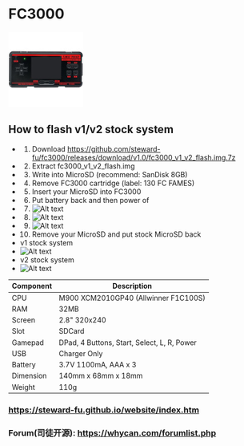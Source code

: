 # FC3000
![Alt text](imgs/main.jpg)

## How to flash v1/v2 stock system
-  1. Download https://github.com/steward-fu/fc3000/releases/download/v1.0/fc3000_v1_v2_flash.img.7z
-  2. Extract fc3000_v1_v2_flash.img
-  3. Write into MicroSD (recommend: SanDisk 8GB)
-  4. Remove FC3000 cartridge (label: 130 FC FAMES)
-  5. Insert your MicroSD into FC3000
-  6. Put battery back and then power of
-  7. ![Alt text](https://steward-fu.github.io/website/handheld/fc3000/v1v2_flash/4.jpg)
-  8. ![Alt text](https://steward-fu.github.io/website/handheld/fc3000/v1v2_flash/6.jpg)
-  9. ![Alt text](https://steward-fu.github.io/website/handheld/fc3000/v1v2_flash/8.jpg)
-  10. Remove your MicroSD and put stock MicroSD back
-  v1 stock system
-  ![Alt text](https://steward-fu.github.io/website/handheld/fc3000/v1v2_flash/10.jpg)
-  v2 stock system
-  ![Alt text](https://steward-fu.github.io/website/handheld/fc3000/v1v2_flash/11.jpg)
  
|Component|Description                                |
|---------|-------------------------------------------|
|CPU      |M900 XCM2010GP40 (Allwinner F1C100S)       |
|RAM      |32MB                                       |
|Screen   |2.8" 320x240                               |
|Slot     |SDCard                                     |
|Gamepad  |DPad, 4 Buttons, Start, Select, L, R, Power|
|USB      |Charger Only                               |
|Battery  |3.7V 1100mA, AAA x 3                       |
|Dimension|140mm x 68mm x 18mm                        |
|Weight   |110g                                       |

### https://steward-fu.github.io/website/index.htm
### Forum(司徒开源): https://whycan.com/forumlist.php

